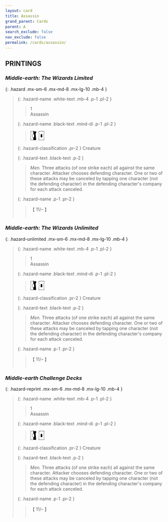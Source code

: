 ```yaml
---
layout: card
title: Assassin
grand_parent: Cards
parent: A
search_exclude: false
nav_exclude: false
permalink: /cards/assassin/
---
```


## PRINTINGS


### _Middle-earth: The Wizards Limited_

{: .hazard .mx-sm-6 .mx-md-8 .mx-lg-10 .mb-4 }
> {: .hazard-name .white-text .mb-4 .p-1 .pl-2 }
> > <div class="hazard-mp">1</div>
> > <div class="card-name">Assassin</div>
>
> {: .hazard-name .black-text .mind-di .p-1 .pl-2 }
> > ![](/assets/images/border-hold.svg)&ensp;![](/assets/images/free-hold.svg)
>
> {: .hazard-classification .pr-2 }
> Creature
>
> {: .hazard-text .black-text .p-2 }
> > _Men._ Three attacks (of one strike each) all against the same character. Attacker chooses defending character. One or two of these attacks may be canceled by tapping one character (not the defending character) in the defending character's company for each attack canceled. 
>
> {: .hazard-name .p-1 .pr-2 }
> > <div class="card-shield">【 11/&ndash; 】</div>
> > <div class="card-corruption">&nbsp;</div>

### _Middle-earth: The Wizards Unlimited_

{: .hazard-unlimited .mx-sm-6 .mx-md-8 .mx-lg-10 .mb-4 }
> {: .hazard-name .white-text .mb-4 .p-1 .pl-2 }
> > <div class="hazard-mp">1</div>
> > <div class="card-name">Assassin</div>
>
> {: .hazard-name .black-text .mind-di .p-1 .pl-2 }
> > ![](/assets/images/border-hold.svg)&ensp;![](/assets/images/free-hold.svg)
>
> {: .hazard-classification .pr-2 }
> Creature
>
> {: .hazard-text .black-text .p-2 }
> > _Men._ Three attacks (of one strike each) all against the same character. Attacker chooses defending character. One or two of these attacks may be canceled by tapping one character (not the defending character) in the defending character's company for each attack canceled. 
>
> {: .hazard-name .p-1 .pr-2 }
> > <div class="card-shield">【 11/&ndash; 】</div>
> > <div class="card-corruption-white">&nbsp;</div>

### _Middle-earth Challenge Decks_

{: .hazard-reprint .mx-sm-6 .mx-md-8 .mx-lg-10 .mb-4 }
> {: .hazard-name .white-text .mb-4 .p-1 .pl-2 }
> > <div class="hazard-mp">1</div>
> > <div class="card-name">Assassin</div>
>
> {: .hazard-name .black-text .mind-di .p-1 .pl-2 }
> > ![](/assets/images/border-hold.svg)&ensp;![](/assets/images/free-hold.svg)
>
> {: .hazard-classification .pr-2 }
> Creature
>
> {: .hazard-text .black-text .p-2 }
> > _Men._ Three attacks (of one strike each) all against the same character. Attacker chooses defending character. One or two of these attacks may be canceled by tapping one character (not the defending character) in the defending character's company for each attack canceled. 
>
> {: .hazard-name .p-1 .pr-2 }
> > <div class="card-shield">【 11/&ndash; 】</div>
> > <div class="card-corruption-white">&nbsp;</div>
